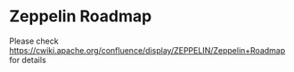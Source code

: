 
# Zeppelin Roadmap

Please check https://cwiki.apache.org/confluence/display/ZEPPELIN/Zeppelin+Roadmap for details